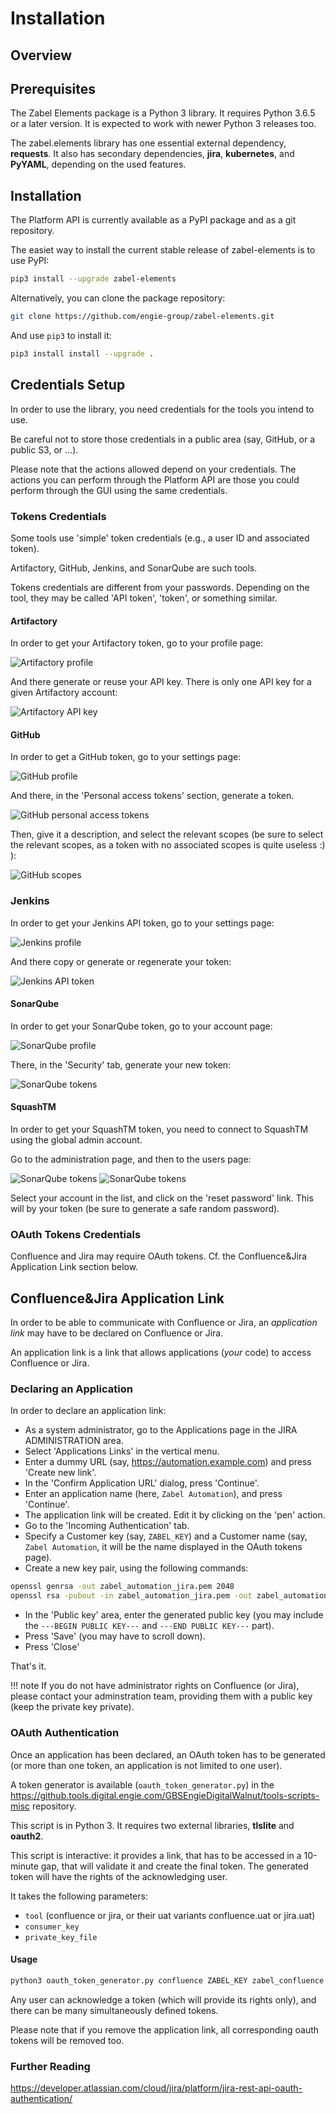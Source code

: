# Installation

## Overview

## Prerequisites

The Zabel Elements package is a Python 3 library. It requires Python 3.6.5 or a later
version.  It is expected to work with newer Python 3 releases too.

The zabel.elements library has one essential external dependency, **requests**.
It also has secondary dependencies, **jira**, **kubernetes**, and **PyYAML**,
depending on the used features.

## Installation

The Platform API is currently available as a PyPI package and as a git repository.

The easiet way to install the current stable release of zabel-elements is to use PyPI:

```bash
pip3 install --upgrade zabel-elements
```

Alternatively, you can clone the package repository:

```bash
git clone https://github.com/engie-group/zabel-elements.git
```

And use `pip3` to install it:

```bash
pip3 install install --upgrade .
```

## Credentials Setup

In order to use the library, you need credentials for the tools you intend to use.

Be careful not to store those credentials in a public area (say, GitHub, or a public
S3, or ...).

Please note that the actions allowed depend on your credentials.  The actions you
can perform through the Platform API are those you could perform through the GUI
using the same credentials.

### Tokens Credentials

Some tools use 'simple' token credentials (e.g., a user ID and associated token).

Artifactory, GitHub, Jenkins, and SonarQube are such tools.

Tokens credentials are different from your passwords.  Depending on the tool, they
may be called 'API token', 'token', or something similar.

#### Artifactory

In order to get your Artifactory token, go to your profile page:

![Artifactory profile](img/Artifactory_profile.png)

And there generate or reuse your API key.  There is only one API key for a given
Artifactory account:

![Artifactory API key](img/Artifactory_api_key.png)

#### GitHub

In order to get a GitHub token, go to your settings page:

![GitHub profile](img/GitHub_profile.png)

And there, in the 'Personal access tokens' section, generate a token.

![GitHub personal access tokens](img/GitHub_personal_tokens.png)

Then, give it a description, and select the relevant scopes (be sure to select the
relevant scopes, as a token with no associated scopes is quite useless :) ):

![GitHub scopes](img/GitHub_personal_tokens_scopes.png)

### Jenkins

In order to get your Jenkins API token, go to your settings page:

![Jenkins profile](img/Jenkins_profile.png)

And there copy or generate or regenerate your token:

![Jenkins API token](img/Jenkins_api_token.png)

#### SonarQube

In order to get your SonarQube token, go to your account page:

![SonarQube profile](img/SonarQube_profile.png)

There, in the 'Security' tab, generate your new token:

![SonarQube tokens](img/SonarQube_token.png)

#### SquashTM

In order to get your SquashTM token, you need to connect to SquashTM using the global
admin account.

Go to the administration page, and then to the users page:

![SonarQube tokens](img/SquashTM_admin.png)
![SonarQube tokens](img/SquashTM_users.png)

Select your account in the list, and click on the 'reset password' link.  This will
by your token (be sure to generate a safe random password).

### OAuth Tokens Credentials

Confluence and Jira may require OAuth tokens.  Cf. the Confluence&Jira Application Link
section below.

## Confluence&Jira Application Link

In order to be able to communicate with Confluence or Jira, an _application link_
may have to be declared on Confluence or Jira.

An application link is a link that allows applications (_your_ code) to access
Confluence or Jira.

### Declaring an Application

In order to declare an application link:

- As a system administrator, go to the Applications page in the JIRA ADMINISTRATION
    area.
- Select 'Applications Links' in the vertical menu.
- Enter a dummy URL (say, <https://automation.example.com>) and press
    'Create new link'.
- In the 'Confirm Application URL' dialog, press 'Continue'.
- Enter an application name (here, `Zabel Automation`), and press 'Continue'.
- The application link will be created. Edit it by clicking on the 'pen' action.
- Go to the 'Incoming Authentication' tab.
- Specify a Customer key (say, `ZABEL_KEY`) and a Customer name (say, `Zabel Automation`,
    it will be the name displayed in the OAuth tokens page).
- Create a new key pair, using the following commands:

```bash
openssl genrsa -out zabel_automation_jira.pem 2048
openssl rsa -pubout -in zabel_automation_jira.pem -out zabel_automation_jira.pub
```

- In the 'Public key' area, enter the generated public key (you may include the `---BEGIN PUBLIC KEY---` and `---END PUBLIC KEY---` part).
- Press 'Save' (you may have to scroll down).
- Press 'Close'

That's it.

!!! note
    If you do not have administrator rights on Confluence (or Jira), please
    contact your adminstration team, providing them with a public key (keep the
    private key private).

### OAuth Authentication

Once an application has been declared, an OAuth token has to be generated (or more than
one token, an application is not limited to one user).

A token generator is available (`oauth_token_generator.py`) in the
<https://github.tools.digital.engie.com/GBSEngieDigitalWalnut/tools-scripts-misc>
repository.

This script is in Python 3. It requires two external libraries, **tlslite** and **oauth2**.

This script is interactive: it provides a link, that has to be accessed in a 10-minute
gap, that will validate it and create the final token.  The generated token will have
the rights of the acknowledging user.

It takes the following parameters:

- `tool` (confluence or jira, or their uat variants confluence.uat or jira.uat)
- `consumer_key`
- `private_key_file`

#### Usage

```bash
python3 oauth_token_generator.py confluence ZABEL_KEY zabel_confluence.pem
```

Any user can acknowledge a token (which will provide its rights only), and there can be
many simultaneously defined tokens.

Please note that if you remove the application link, all corresponding oauth tokens will
be removed too.

### Further Reading

<https://developer.atlassian.com/cloud/jira/platform/jira-rest-api-oauth-authentication/>
